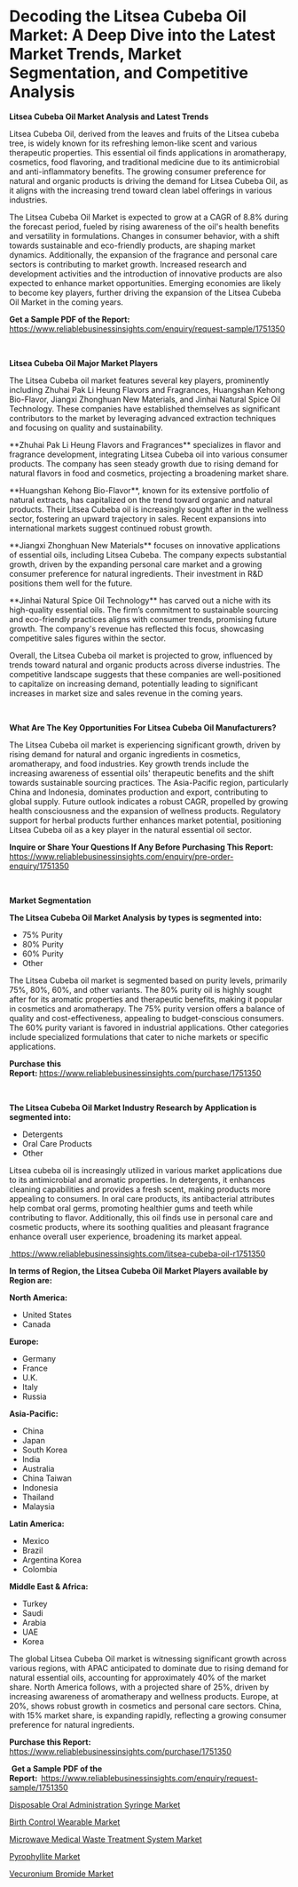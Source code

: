 <p><h1>Decoding the Litsea Cubeba Oil Market: A Deep Dive into the Latest Market Trends, Market Segmentation, and Competitive Analysis</h1></p><p><strong>Litsea Cubeba Oil Market Analysis and Latest Trends</strong></p>
<p><p>Litsea Cubeba Oil, derived from the leaves and fruits of the Litsea cubeba tree, is widely known for its refreshing lemon-like scent and various therapeutic properties. This essential oil finds applications in aromatherapy, cosmetics, food flavoring, and traditional medicine due to its antimicrobial and anti-inflammatory benefits. The growing consumer preference for natural and organic products is driving the demand for Litsea Cubeba Oil, as it aligns with the increasing trend toward clean label offerings in various industries.</p><p>The Litsea Cubeba Oil Market is expected to grow at a CAGR of 8.8% during the forecast period, fueled by rising awareness of the oil's health benefits and versatility in formulations. Changes in consumer behavior, with a shift towards sustainable and eco-friendly products, are shaping market dynamics. Additionally, the expansion of the fragrance and personal care sectors is contributing to market growth. Increased research and development activities and the introduction of innovative products are also expected to enhance market opportunities. Emerging economies are likely to become key players, further driving the expansion of the Litsea Cubeba Oil Market in the coming years.</p></p>
<p><strong>Get a Sample PDF of the Report:&nbsp;</strong> <a href="https://www.reliablebusinessinsights.com/enquiry/request-sample/1751350?utm_campaign=1119&utm_medium=2&utm_source=Github&utm_content=ia&utm_term=09112024&utm_id=litsea-cubeba-oil">https://www.reliablebusinessinsights.com/enquiry/request-sample/1751350</a></p>
<p>&nbsp;</p>
<p><strong>Litsea Cubeba Oil Major Market Players</strong></p>
<p><p>The Litsea Cubeba oil market features several key players, prominently including Zhuhai Pak Li Heung Flavors and Fragrances, Huangshan Kehong Bio-Flavor, Jiangxi Zhonghuan New Materials, and Jinhai Natural Spice Oil Technology. These companies have established themselves as significant contributors to the market by leveraging advanced extraction techniques and focusing on quality and sustainability.</p><p>**Zhuhai Pak Li Heung Flavors and Fragrances** specializes in flavor and fragrance development, integrating Litsea Cubeba oil into various consumer products. The company has seen steady growth due to rising demand for natural flavors in food and cosmetics, projecting a broadening market share.</p><p>**Huangshan Kehong Bio-Flavor**, known for its extensive portfolio of natural extracts, has capitalized on the trend toward organic and natural products. Their Litsea Cubeba oil is increasingly sought after in the wellness sector, fostering an upward trajectory in sales. Recent expansions into international markets suggest continued robust growth.</p><p>**Jiangxi Zhonghuan New Materials** focuses on innovative applications of essential oils, including Litsea Cubeba. The company expects substantial growth, driven by the expanding personal care market and a growing consumer preference for natural ingredients. Their investment in R&D positions them well for the future.</p><p>**Jinhai Natural Spice Oil Technology** has carved out a niche with its high-quality essential oils. The firm’s commitment to sustainable sourcing and eco-friendly practices aligns with consumer trends, promising future growth. The company's revenue has reflected this focus, showcasing competitive sales figures within the sector.</p><p>Overall, the Litsea Cubeba oil market is projected to grow, influenced by trends toward natural and organic products across diverse industries. The competitive landscape suggests that these companies are well-positioned to capitalize on increasing demand, potentially leading to significant increases in market size and sales revenue in the coming years.</p></p>
<p>&nbsp;</p>
<p><strong>What Are The Key Opportunities For Litsea Cubeba Oil Manufacturers?</strong></p>
<p><p>The Litsea Cubeba oil market is experiencing significant growth, driven by rising demand for natural and organic ingredients in cosmetics, aromatherapy, and food industries. Key growth trends include the increasing awareness of essential oils' therapeutic benefits and the shift towards sustainable sourcing practices. The Asia-Pacific region, particularly China and Indonesia, dominates production and export, contributing to global supply. Future outlook indicates a robust CAGR, propelled by growing health consciousness and the expansion of wellness products. Regulatory support for herbal products further enhances market potential, positioning Litsea Cubeba oil as a key player in the natural essential oil sector.</p></p>
<p><strong>Inquire or Share Your Questions If Any Before Purchasing This Report:</strong> <a href="https://www.reliablebusinessinsights.com/enquiry/pre-order-enquiry/1751350?utm_campaign=1119&utm_medium=2&utm_source=Github&utm_content=ia&utm_term=09112024&utm_id=litsea-cubeba-oil">https://www.reliablebusinessinsights.com/enquiry/pre-order-enquiry/1751350</a></p>
<p>&nbsp;</p>
<p><strong>Market Segmentation</strong></p>
<p><strong>The Litsea Cubeba Oil Market Analysis by types is segmented into:</strong></p>
<p><ul><li>75% Purity</li><li>80% Purity</li><li>60% Purity</li><li>Other</li></ul></p>
<p><p>The Litsea Cubeba oil market is segmented based on purity levels, primarily 75%, 80%, 60%, and other variants. The 80% purity oil is highly sought after for its aromatic properties and therapeutic benefits, making it popular in cosmetics and aromatherapy. The 75% purity version offers a balance of quality and cost-effectiveness, appealing to budget-conscious consumers. The 60% purity variant is favored in industrial applications. Other categories include specialized formulations that cater to niche markets or specific applications.</p></p>
<p><strong>Purchase this Report:&nbsp;</strong><a href="https://www.reliablebusinessinsights.com/purchase/1751350?utm_campaign=1119&utm_medium=2&utm_source=Github&utm_content=ia&utm_term=09112024&utm_id=litsea-cubeba-oil">https://www.reliablebusinessinsights.com/purchase/1751350</a></p>
<p>&nbsp;</p>
<p><strong>The Litsea Cubeba Oil Market Industry Research by Application is segmented into:</strong></p>
<p><ul><li>Detergents</li><li>Oral Care Products</li><li>Other</li></ul></p>
<p><p>Litsea cubeba oil is increasingly utilized in various market applications due to its antimicrobial and aromatic properties. In detergents, it enhances cleaning capabilities and provides a fresh scent, making products more appealing to consumers. In oral care products, its antibacterial attributes help combat oral germs, promoting healthier gums and teeth while contributing to flavor. Additionally, this oil finds use in personal care and cosmetic products, where its soothing qualities and pleasant fragrance enhance overall user experience, broadening its market appeal.</p></p>
<p><a href="https://www.reliablebusinessinsights.com/litsea-cubeba-oil-r1751350?utm_campaign=1119&utm_medium=2&utm_source=Github&utm_content=ia&utm_term=09112024&utm_id=litsea-cubeba-oil">&nbsp;https://www.reliablebusinessinsights.com/litsea-cubeba-oil-r1751350</a></p>
<p><strong>In terms of Region, the Litsea Cubeba Oil Market Players available by Region are:</strong></p>
<p>
    <p> <strong> North America: </strong>
        <ul>
            <li>United States</li>
            <li>Canada</li>
        </ul>
        </p> 
    <p> <strong> Europe: </strong>
        <ul>
            <li>Germany</li>
            <li>France</li>
            <li>U.K.</li>
            <li>Italy</li>
            <li>Russia</li>
        </ul>
        </p> 
    <p> <strong> Asia-Pacific: </strong>
        <ul>
            <li>China</li>
            <li>Japan</li>
            <li>South Korea</li>
            <li>India</li>
            <li>Australia</li>
            <li>China Taiwan</li>
            <li>Indonesia</li>
            <li>Thailand</li>
            <li>Malaysia</li>
        </ul>
        </p> 
    <p> <strong> Latin America: </strong>
        <ul>
            <li>Mexico</li>
            <li>Brazil</li>
            <li>Argentina Korea</li>
            <li>Colombia</li>
        </ul>
        </p> 
    <p> <strong> Middle East & Africa: </strong>
        <ul>
            <li>Turkey</li>
            <li>Saudi</li>
            <li>Arabia</li>
            <li>UAE</li>
            <li>Korea</li>
        </ul>
    </p>
    </p>
<p><p>The global Litsea Cubeba Oil market is witnessing significant growth across various regions, with APAC anticipated to dominate due to rising demand for natural essential oils, accounting for approximately 40% of the market share. North America follows, with a projected share of 25%, driven by increasing awareness of aromatherapy and wellness products. Europe, at 20%, shows robust growth in cosmetics and personal care sectors. China, with 15% market share, is expanding rapidly, reflecting a growing consumer preference for natural ingredients.</p></p>
<p><strong>Purchase this Report: </strong><a href="https://www.reliablebusinessinsights.com/purchase/1751350?utm_campaign=1119&utm_medium=2&utm_source=Github&utm_content=ia&utm_term=09112024&utm_id=litsea-cubeba-oil">https://www.reliablebusinessinsights.com/purchase/1751350</a></p>
<p>&nbsp;<strong>Get a Sample PDF of the Report:&nbsp;&nbsp;</strong><a href="https://www.reliablebusinessinsights.com/enquiry/request-sample/1751350?utm_campaign=1119&utm_medium=2&utm_source=Github&utm_content=ia&utm_term=09112024&utm_id=litsea-cubeba-oil">https://www.reliablebusinessinsights.com/enquiry/request-sample/1751350</a></p>
<p><strong></strong></p>
<p><p><a href="https://issuu.com/reportprime-2/docs/disposable-oral-administration-syri_97b29bbd7c4819?utm_campaign=1119&utm_medium=2&utm_source=Github&utm_content=ia&utm_term=09112024&utm_id=litsea-cubeba-oil">Disposable Oral Administration Syringe Market</a></p><p><a href="https://www.linkedin.com/pulse/top-trends-transforming-birth-control-wearable-market-ryyuc?utm_campaign=1119&utm_medium=2&utm_source=Github&utm_content=ia&utm_term=09112024&utm_id=litsea-cubeba-oil">Birth Control Wearable Market</a></p><p><a href="https://issuu.com/reportprime-2/docs/microwave-medical-waste-treatment-s_e7b1d7427216f6?utm_campaign=1119&utm_medium=2&utm_source=Github&utm_content=ia&utm_term=09112024&utm_id=litsea-cubeba-oil">Microwave Medical Waste Treatment System Market</a></p><p><a href="https://github.com/catusaesianou/Market-Research-Report-List-1/blob/main/pyrophyllite-market.md?utm_campaign=1119&utm_medium=2&utm_source=Github&utm_content=ia&utm_term=09112024&utm_id=litsea-cubeba-oil">Pyrophyllite Market</a></p><p><a href="https://github.com/sogusofer/Market-Research-Report-List-1/blob/main/vecuronium-bromide-market.md?utm_campaign=1119&utm_medium=2&utm_source=Github&utm_content=ia&utm_term=09112024&utm_id=litsea-cubeba-oil">Vecuronium Bromide Market</a></p></p>